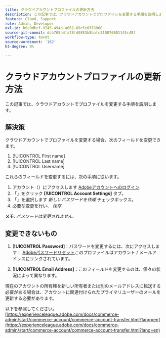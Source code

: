 ```yaml
---
title: クラウドアカウントプロファイルの更新方法
description: この記事では、クラウドアカウントでプロファイルを変更する手順を説明します。
feature: Cloud, Support
role: Admin, Developer
exl-id: b0c9dbcf-9745-494d-a662-80c5c6378068
source-git-commit: dcb765b4fa78fd0883b5bafc310876801145c48f
workflow-type: tm+mt
source-wordcount: '162'
ht-degree: 0%

---
```


# クラウドアカウントプロファイルの更新方法

この記事では、クラウドアカウントでプロファイルを変更する手順を説明します。

## 解決策

クラウドアカウントでプロファイルを変更する場合、次のフィールドを変更できます。

1. [!UICONTROL First name]
1. [!UICONTROL Last name]
1. [!UICONTROL Username]

これらのフィールドを変更するには、次の手順に従います。

1. アカウント（）にアクセスします [Adobeアカウントへのログイン](https://accounts.magento.cloud).
1. 「」をクリック **[!UICONTROL Account Settings]** タブ。
1. 「」を選択します *新しいパスワードを作成* チェックボックス。
1. 必要な変更を行い、 *保存*.

**メモ**: *パスワードは変更されません。*

## 変更できないもの

1. **[!UICONTROL Password]**：パスワードを変更するには、次にアクセスします： [Adobeパスワードリセット](https://account.adobe.com/)このプロファイルはアカウント / メールアドレスにリンクされています。

1. **[!UICONTROL Email Address]**：このフィールドを変更するのは、個々の状況によって異なります。

現在のアカウントの所有権を新しい所有者または別のメールアドレスに転送する必要がある場合は、アカウントに関連付けられたプライマリユーザーのメールを更新する必要があります。

以下を参照してください。 [https://experienceleague.adobe.com/docs/commerce-admin/start/commerce-account/commerce-account-transfer.html?lang=en](https://experienceleague.adobe.com/docs/commerce-admin/start/commerce-account/commerce-account-transfer.html?lang=en)
